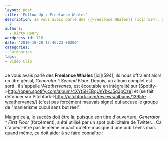 ```yaml
---
layout: post
title: 'Follow-Up : Freelance Whales'
description: Je vous avais parlé des {{Freelance Whales}} [ici](594). Que deviennent-ils
  ?
authors:
  - Dirty Henry
wordpress_id: 716
date: '2010-10-20 17:46:23 +0200'
categories:
- Catégories
tags:
- Vidéo Clip
---
```

Je vous avais parlé des __Freelance Whales__ [ici](594], ils nous offraient alors un titre génial, *Generator ^ Second Floor*. Depuis, un album complet est sorti : il s'appelle *Weathervanes*, est écoutable en intégralité sur [Spotify->http://open.spotify.com/album/4XYtSHEBqUnYbxJ5q3pCze] et [se fait défoncer sur Pitchfork->http://pitchfork.com/reviews/albums/13955-weathervanes/) (c'est pas forcément mauvais signe) qui accuse le groupe de "maniérisme cucul sans but réel".

Malgré cela, le succès doit être là, puisque son titre d'ouverture, *Generator ^ First Floor* (forcément), a été utilisé par un spot publicitaire de Twitter... Ca n'a peut-être pas le même impact qu'être musique d'une pub Levi's mais quand même, ça doit aider à se faire connaître :

<object width="500" height="306"><param name="movie" value="http://www.youtube.com/v/rIpD7hfffQo?fs=1&amp;hl=fr_FR"></param><param name="allowFullScreen" value="true"></param><param name="allowscriptaccess" value="always"></param><embed src="http://www.youtube.com/v/rIpD7hfffQo?fs=1&amp;hl=fr_FR" type="application/x-shockwave-flash" allowscriptaccess="always" allowfullscreen="true" width="500" height="306"></embed></object>
